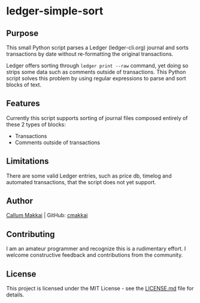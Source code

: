 # ledger-simple-sort

## Purpose

This small Python script parses a Ledger (ledger-cli.org) journal and sorts transactions by date without re-formatting the original transactions.

Ledger offers sorting through `ledger print --raw` command, yet doing so strips some data such as comments outside of transactions. This Python script solves this problem by using regular expressions to parse and sort blocks of text.

## Features

Currently this script supports sorting of journal files composed entirely of these 2 types of blocks:

* Transactions
* Comments outside of transactions

## Limitations

There are some valid Ledger entries, such as price db, timelog and automated transactions, that the script does not yet support.

## Author

[Callum Makkai](https://makkai.com) | GitHub: [cmakkai](https://github.com/cmakkai)

## Contributing

I am an amateur programmer and recognize this is a rudimentary effort. I welcome constructive feedback and contributions from the community.

## License

This project is licensed under the MIT License - see the [LICENSE.md](LICENSE.md) file for details.
